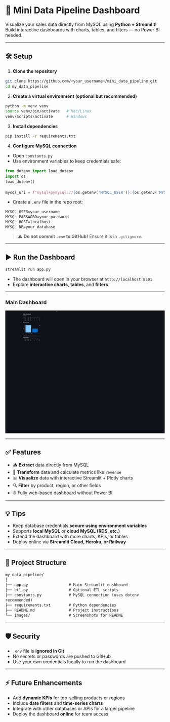 # 🚀 Mini Data Pipeline Dashboard

Visualize your sales data directly from MySQL using **Python + Streamlit**!  
Build interactive dashboards with charts, tables, and filters — no Power BI needed.

---

## 🛠 Setup

1. **Clone the repository**  
```bash
git clone https://github.com/<your_username>/mini_data_pipeline.git
cd my_data_pipeline
````

2. **Create a virtual environment (optional but recommended)**

```bash
python -m venv venv
source venv/bin/activate   # Mac/Linux
venv\Scripts\activate      # Windows
```

3. **Install dependencies**

```bash
pip install -r requirements.txt
```

4. **Configure MySQL connection**

* Open `constants.py`
* Use environment variables to keep credentials safe:

```python
from dotenv import load_dotenv
import os
load_dotenv()

mysql_uri = f"mysql+pymysql://{os.getenv('MYSQL_USER')}:{os.getenv('MYSQL_PASSWORD')}@{os.getenv('MYSQL_HOST')}/{os.getenv('MYSQL_DB')}"
```

* Create a `.env` file in the repo root:

```
MYSQL_USER=your_username
MYSQL_PASSWORD=your_password
MYSQL_HOST=localhost
MYSQL_DB=your_database
```

> ⚠️ **Do not commit `.env` to GitHub!** Ensure it is in `.gitignore`.

---

## ▶️ Run the Dashboard

```bash
streamlit run app.py
```

* The dashboard will open in your browser at `http://localhost:8501`
* Explore **interactive charts**, **tables**, and **filters**

---


### Main Dashboard

![Dashboard Screenshot](images/Dashboard.png)


---

## ✅ Features

* 📥 **Extract** data directly from MySQL
* 🔄 **Transform** data and calculate metrics like `revenue`
* 📊 **Visualize** data with interactive Streamlit + Plotly charts
* 🔍 **Filter** by product, region, or other fields
* 🌐 Fully web-based dashboard without Power BI

---

## 💡 Tips

* Keep database credentials **secure using environment variables**
* Supports **local MySQL** or **cloud MySQL (RDS, etc.)**
* Extend the dashboard with more charts, KPIs, or tables
* Deploy online via **Streamlit Cloud, Heroku, or Railway**

---

## 📁 Project Structure

```
my_data_pipeline/
│
├── app.py                  # Main Streamlit dashboard
├── etl.py                  # Optional ETL scripts
├── constants.py            # MySQL connection (uses dotenv recommended)
├── requirements.txt        # Python dependencies
├── README.md               # Project instructions
└── images/                 # Screenshots for README
```

---

## 🛡 Security

* `.env` file is **ignored in Git**
* No secrets or passwords are pushed to GitHub
* Use your own credentials locally to run the dashboard

---

## ⚡ Future Enhancements

* Add **dynamic KPIs** for top-selling products or regions
* Include **date filters** and **time-series charts**
* Integrate with other databases or APIs for a larger pipeline
* Deploy the dashboard **online** for team access

